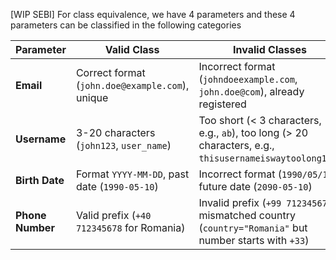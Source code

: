[WIP SEBI]
For class equivalence, we have 4 parameters and these 4 parameters can be classified in the following categories

| Parameter        | Valid Class                                     | Invalid Classes                                                                                         |
| ---------------- | ----------------------------------------------- | ------------------------------------------------------------------------------------------------------- |
| **Email**        | Correct format (`john.doe@example.com`), unique | Incorrect format (`johndoeexample.com`, `john.doe@com`), already registered                             |
| **Username**     | 3-20 characters (`john123`, `user_name`)        | Too short (< 3 characters, e.g., `ab`), too long (> 20 characters, e.g., `thisusernameiswaytoolong123`) |
| **Birth Date**   | Format `YYYY-MM-DD`, past date (`1990-05-10`)   | Incorrect format (`1990/05/10`), future date (`2090-05-10`)                                             |
| **Phone Number** | Valid prefix (`+40 712345678` for Romania)      | Invalid prefix (`+99 712345678`), mismatched country (`country="Romania"` but number starts with `+33`) |
